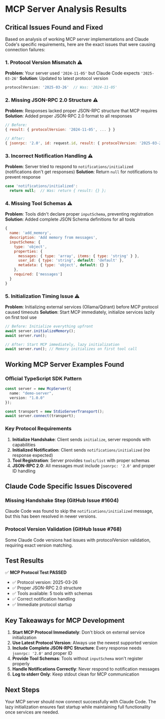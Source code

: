 # MCP Server Analysis Results

## Critical Issues Found and Fixed

Based on analysis of working MCP server implementations and Claude Code's specific requirements, here are the exact issues that were causing connection failures:

### 1. **Protocol Version Mismatch** ⚠️
**Problem**: Your server used `'2024-11-05'` but Claude Code expects `'2025-03-26'`
**Solution**: Updated to latest protocol version
```javascript
protocolVersion: '2025-03-26'  // Was: '2024-11-05'
```

### 2. **Missing JSON-RPC 2.0 Structure** ⚠️
**Problem**: Responses lacked proper JSON-RPC structure that MCP requires
**Solution**: Added proper JSON-RPC 2.0 format to all responses
```javascript
// Before:
{ result: { protocolVersion: '2024-11-05', ... } }

// After:
{ jsonrpc: '2.0', id: request.id, result: { protocolVersion: '2025-03-26', ... } }
```

### 3. **Incorrect Notification Handling** ⚠️
**Problem**: Server tried to respond to `notifications/initialized` (notifications don't get responses)
**Solution**: Return `null` for notifications to prevent response
```javascript
case 'notifications/initialized':
  return null;  // Was: return { result: {} };
```

### 4. **Missing Tool Schemas** ⚠️
**Problem**: Tools didn't declare proper `inputSchema`, preventing registration
**Solution**: Added complete JSON Schema definitions for all tools
```javascript
{
  name: 'add_memory',
  description: 'Add memory from messages',
  inputSchema: {
    type: 'object',
    properties: {
      messages: { type: 'array', items: { type: 'string' } },
      user_id: { type: 'string', default: 'default' },
      metadata: { type: 'object', default: {} }
    },
    required: ['messages']
  }
}
```

### 5. **Initialization Timing Issue** ⚠️
**Problem**: Initializing external services (Ollama/Qdrant) before MCP protocol caused timeouts
**Solution**: Start MCP immediately, initialize services lazily on first tool use
```javascript
// Before: Initialize everything upfront
await server.initializeMemory();
await server.run();

// After: Start MCP immediately, lazy initialization
await server.run(); // Memory initializes on first tool call
```

## Working MCP Server Examples Found

### Official TypeScript SDK Pattern
```typescript
const server = new McpServer({
  name: "demo-server",
  version: "1.0.0"
});

const transport = new StdioServerTransport();
await server.connect(transport);
```

### Key Protocol Requirements
1. **Initialize Handshake**: Client sends `initialize`, server responds with capabilities
2. **Initialized Notification**: Client sends `notifications/initialized` (no response expected)
3. **Tool Registration**: Server provides `tools/list` with proper schemas
4. **JSON-RPC 2.0**: All messages must include `jsonrpc: '2.0'` and proper ID handling

## Claude Code Specific Issues Discovered

### Missing Handshake Step (GitHub Issue #1604)
Claude Code was found to skip the `notifications/initialized` message, but this has been resolved in newer versions.

### Protocol Version Validation (GitHub Issue #768)
Some Claude Code versions had issues with protocolVersion validation, requiring exact version matching.

## Test Results

✅ **MCP Protocol Test PASSED**
- ✅ Protocol version: 2025-03-26
- ✅ Proper JSON-RPC 2.0 structure
- ✅ Tools available: 5 tools with schemas
- ✅ Correct notification handling
- ✅ Immediate protocol startup

## Key Takeaways for MCP Development

1. **Start MCP Protocol Immediately**: Don't block on external service initialization
2. **Use Latest Protocol Version**: Always use the newest supported version
3. **Include Complete JSON-RPC Structure**: Every response needs `jsonrpc: '2.0'` and proper ID
4. **Provide Tool Schemas**: Tools without `inputSchema` won't register properly
5. **Handle Notifications Correctly**: Never respond to notification messages
6. **Log to stderr Only**: Keep stdout clean for MCP communication

## Next Steps

Your MCP server should now connect successfully with Claude Code. The lazy initialization ensures fast startup while maintaining full functionality once services are needed.